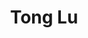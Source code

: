 ---
# Display name
title: Tong Lu
tags: [mm, mm_prof]

# Name pronunciation (optional)
name_pronunciation: 

# Full name (for SEO)
# first_name: Shiung Wu
# last_name: Chien

# Status emoji
# status:
#   icon: ☕️

# Is this the primary user of the site?
superuser: true

# Highlight the author in author lists? (true/false)
highlight_name: true

# If the homepage is not available, leave the field below empty
#  otherwise, provide url like '/authors/alice/' or 'https://www.example.com'
homepage: https://cs.nju.edu.cn/lutong/

# Role/position/tagline
role: <a href='https://www.nju.edu.cn'>Nanjing University</a>

# Organizations/Affiliations to display in Biography blox
organizations:
  - name: School of Computer Science
    url: https://cs.nju.edu.cn

# Social network links
# Need to use another icon? Simply download the SVG icon to your `assets/media/icons/` folder.
profiles:
  - icon: at-symbol
    url: 'mailto:lutong@nju.edu.cn'
    label: E-mail Me
  # - icon: brands/x
  #   url: https://twitter.com/GetResearchDev
  # - icon: brands/instagram
  #   url: https://www.instagram.com/
  # - icon: brands/github
  #   url: https://github.com/gcushen
  # - icon: brands/linkedin
  #   url: https://www.linkedin.com/
  # - icon: academicons/google-scholar
  #   url: https://scholar.google.com/
  # - icon: academicons/orcid
  #   url: https://orcid.org/
---